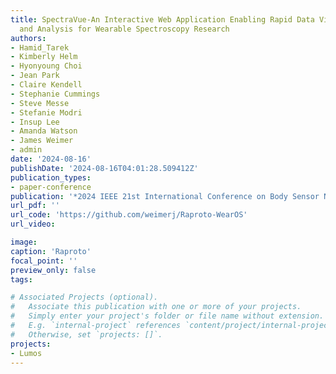 ```yaml
---
title: SpectraVue-An Interactive Web Application Enabling Rapid Data Visualization
  and Analysis for Wearable Spectroscopy Research
authors:
- Hamid_Tarek
- Kimberly Helm
- Hyonyoung Choi
- Jean Park
- Claire Kendell
- Stephanie Cummings
- Steve Messe
- Stefanie Modri
- Insup Lee
- Amanda Watson
- James Weimer
- admin
date: '2024-08-16'
publishDate: '2024-08-16T04:01:28.509412Z'
publication_types:
- paper-conference
publication: '*2024 IEEE 21st International Conference on Body Sensor Networks (BSN)*'
url_pdf: '' 
url_code: 'https://github.com/weimerj/Raproto-WearOS'
url_video: 

image:
caption: 'Raproto'
focal_point: ''
preview_only: false
tags:

# Associated Projects (optional).
#   Associate this publication with one or more of your projects.
#   Simply enter your project's folder or file name without extension.
#   E.g. `internal-project` references `content/project/internal-project/index.md`.
#   Otherwise, set `projects: []`.
projects:
- Lumos
---
```

